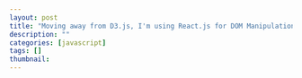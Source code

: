 ```yaml
---
layout: post
title: "Moving away from D3.js, I'm using React.js for DOM Manipulation now"
description: ""
categories: [javascript]
tags: []
thumbnail: 
---
```


